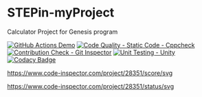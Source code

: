 # STEPin-myProject
Calculator Project for Genesis program


[![GitHub Actions Demo](https://github.com/tridib936/STEPin-myProject/actions/workflows/github-actions-demo.yml/badge.svg)](https://github.com/tridib936/STEPin-myProject/actions/workflows/github-actions-demo.yml)
[![Code Quality - Static Code - Cppcheck](https://github.com/tridib936/STEPin-myProject/actions/workflows/cppcheck.yml/badge.svg)](https://github.com/tridib936/STEPin-myProject/actions/workflows/cppcheck.yml)
[![Contribution Check - Git Inspector](https://github.com/tridib936/STEPin-myProject/actions/workflows/gitinspector.yml/badge.svg)](https://github.com/tridib936/STEPin-myProject/actions/workflows/gitinspector.yml)
[![Unit Testing - Unity](https://github.com/tridib936/STEPin-myProject/actions/workflows/unity.yml/badge.svg)](https://github.com/tridib936/STEPin-myProject/actions/workflows/unity.yml)
[![Codacy Badge](https://app.codacy.com/project/badge/Grade/066bd839d23e453ea47afae421db9930)](https://www.codacy.com/gh/tridib936/STEPin-myProject/dashboard?utm_source=github.com&amp;utm_medium=referral&amp;utm_content=tridib936/STEPin-myProject&amp;utm_campaign=Badge_Grade)

https://www.code-inspector.com/project/28351/score/svg

https://www.code-inspector.com/project/28351/status/svg
